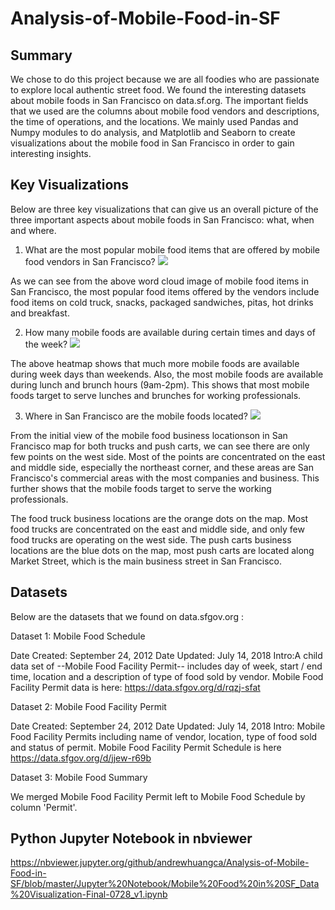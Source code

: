 # Analysis-of-Mobile-Food-in-SF

## Summary
We chose to do this project because we are all foodies who are passionate to explore local authentic street food. We found the interesting datasets about mobile foods in San Francisco on data.sf.org. The important fields that we used are the columns about mobile food vendors and descriptions, the time of operations, and the locations. We mainly used Pandas and Numpy modules to do analysis, and Matplotlib and Seaborn to create visualizations about the mobile food in San Francisco in order to gain interesting insights.

## Key Visualizations
Below are three key visualizations that can give us an overall picture of the three important aspects about mobile foods in San Francisco: what, when and where. 

1. What are the most popular mobile food items that are offered by mobile food vendors in San Francisco?
![](Visualization%20Images/MobileFoodWordCloud.png)

As we can see from the above word cloud image of mobile food items in San Francisco, the most popular food items offered by the vendors include food items on cold truck, snacks, packaged sandwiches, pitas, hot drinks and breakfast. 


2. How many mobile foods are available during certain times and days of the week?
![](Visualization%20Images/MobileFoodHeatmap.png)

The above heatmap shows that much more mobile foods are available during week days than weekends. Also, the most mobile foods are available during lunch and brunch hours (9am-2pm). This shows that most mobile foods target to serve lunches and brunches for working professionals. 


3. Where in San Francisco are the mobile foods located?
![](Visualization%20Images/MobileFoodLocationsbyFacilityType.png)

From the initial view of the mobile food business locationson in San Francisco map for both trucks and push carts, we can see there are only few points on the west side. Most of the points are concentrated on the east and middle side, especially the northeast corner, and these areas are San Francisco's commercial areas with the most companies and business. This further shows that the mobile foods target to serve the working professionals. 

The food truck business locations are the orange dots on the map. Most food trucks are concentrated on the east and middle side, and only few food trucks are operating on the west side. The push carts business locations are the blue dots on the map, most push carts are located along Market Street, which is the main business street in San Francisco.
 

## Datasets
Below are the datasets that we found on data.sfgov.org :

Dataset 1: Mobile Food Schedule

Date Created: September 24, 2012
Date Updated: July 14, 2018
Intro:A child data set of --Mobile Food Facility Permit-- includes day of week, start / end time, location and a description of type of food sold by vendor. Mobile Food Facility Permit data is here: https://data.sfgov.org/d/rqzj-sfat

Dataset 2: Mobile Food Facility Permit

Date Created: September 24, 2012
Date Updated: July 14, 2018
Intro: Mobile Food Facility Permits including name of vendor, location, type of food sold and status of permit. Mobile Food Facility Permit Schedule is here https://data.sfgov.org/d/jjew-r69b

Dataset 3: Mobile Food Summary

We merged Mobile Food Facility Permit left to Mobile Food Schedule by column 'Permit'.

## Python Jupyter Notebook in nbviewer
https://nbviewer.jupyter.org/github/andrewhuangca/Analysis-of-Mobile-Food-in-SF/blob/master/Jupyter%20Notebook/Mobile%20Food%20in%20SF_Data%20Visualization-Final-0728_v1.ipynb
